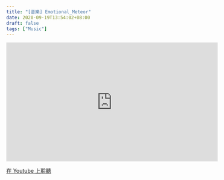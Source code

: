 ```yaml
---
title: "[音樂] Emotional_Meteor"
date: 2020-09-19T13:54:02+08:00
draft: false
tags: ["Music"]
---
```


<iframe width="560" height="315" src="https://www.youtube-nocookie.com/embed/RfTXFwNuJmQ" frameborder="0" allow="accelerometer; autoplay; clipboard-write; encrypted-media; gyroscope; picture-in-picture" allowfullscreen></iframe>

[在 Youtube 上聆聽](https://youtu.be/RfTXFwNuJmQ)